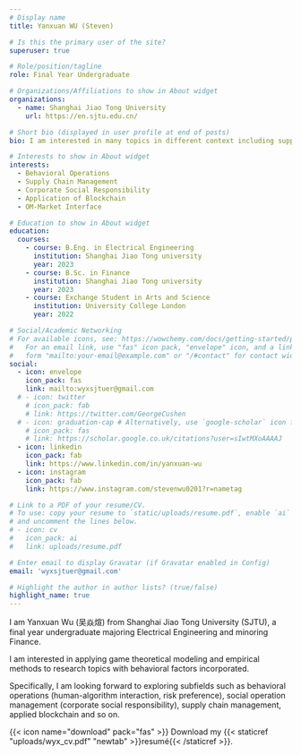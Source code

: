 ```yaml
---
# Display name
title: Yanxuan WU (Steven)

# Is this the primary user of the site?
superuser: true

# Role/position/tagline
role: Final Year Undergraduate

# Organizations/Affiliations to show in About widget
organizations:
  - name: Shanghai Jiao Tong University
    url: https://en.sjtu.edu.cn/

# Short bio (displayed in user profile at end of posts)
bio: I am interested in many topics in different context including supply chain, product development, two-sided market, blockchain, platform, OM-Market, OM-Finance, OM-AI.

# Interests to show in About widget
interests:
  - Behavioral Operations
  - Supply Chain Management
  - Corporate Social Responsibility
  - Application of Blockchain
  - OM-Market Interface

# Education to show in About widget
education:
  courses:
    - course: B.Eng. in Electrical Engineering
      institution: Shanghai Jiao Tong university
      year: 2023
    - course: B.Sc. in Finance
      institution: Shanghai Jiao Tong university
      year: 2023
    - course: Exchange Student in Arts and Science
      institution: University College London
      year: 2022

# Social/Academic Networking
# For available icons, see: https://wowchemy.com/docs/getting-started/page-builder/#icons
#   For an email link, use "fas" icon pack, "envelope" icon, and a link in the
#   form "mailto:your-email@example.com" or "/#contact" for contact widget.
social:
  - icon: envelope
    icon_pack: fas
    link: mailto:wyxsjtuer@gmail.com
  # - icon: twitter
    # icon_pack: fab
    # link: https://twitter.com/GeorgeCushen
  # - icon: graduation-cap # Alternatively, use `google-scholar` icon from `ai` icon pack
    # icon_pack: fas
    # link: https://scholar.google.co.uk/citations?user=sIwtMXoAAAAJ
  - icon: linkedin
    icon_pack: fab
    link: https://www.linkedin.com/in/yanxuan-wu
  - icon: instagram
    icon_pack: fab
    link: https://www.instagram.com/stevenwu0201?r=nametag

# Link to a PDF of your resume/CV.
# To use: copy your resume to `static/uploads/resume.pdf`, enable `ai` icons in `params.toml`,
# and uncomment the lines below.
# - icon: cv
#   icon_pack: ai
#   link: uploads/resume.pdf

# Enter email to display Gravatar (if Gravatar enabled in Config)
email: 'wyxsjtuer@gmail.com'

# Highlight the author in author lists? (true/false)
highlight_name: true
---
```


I am Yanxuan Wu (吴焱煊) from Shanghai Jiao Tong University (SJTU), a final year undergraduate majoring Electrical Engineering and minoring Finance.

I am interested in applying game theoretical modeling and empirical methods to research topics with behavioral factors incorporated.

Specifically, I am looking forward to exploring subfields such as behavioral operations (human-algorithm interaction, risk preference), social operation management (corporate social responsibility), supply chain management, applied blockchain and so on.

{{< icon name="download" pack="fas" >}} Download my {{< staticref "uploads/wyx_cv.pdf" "newtab" >}}resumé{{< /staticref >}}.
